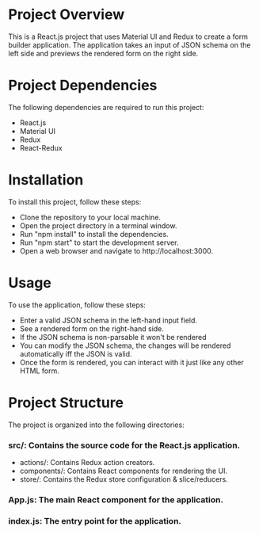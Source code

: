 # Project Overview
This is a React.js project that uses Material UI and Redux to create a form builder application. The application takes an input of JSON schema on the left side and previews the rendered form on the right side.

# Project Dependencies
The following dependencies are required to run this project:

* React.js
* Material UI
* Redux
* React-Redux
 
# Installation
To install this project, follow these steps:

* Clone the repository to your local machine.
* Open the project directory in a terminal window.
* Run "npm install" to install the dependencies.
* Run "npm start" to start the development server.
* Open a web browser and navigate to http://localhost:3000.

# Usage
To use the application, follow these steps:

* Enter a valid JSON schema in the left-hand input field.
* See a rendered form on the right-hand side.
* If the JSON schema is non-parsable it won't be rendered
* You can modify the JSON schema, the changes will be rendered automatically iff the JSON is valid.
* Once the form is rendered, you can interact with it just like any other HTML form.

# Project Structure
The project is organized into the following directories:

### src/: Contains the source code for the React.js application.
 * actions/: Contains Redux action creators. 
 * components/: Contains React components for rendering the UI.
 * store/: Contains the Redux store configuration & slice/reducers.
### App.js: The main React component for the application.
### index.js: The entry point for the application.
